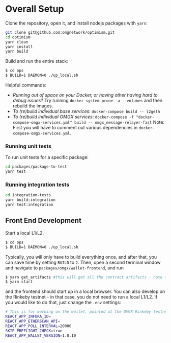 # Overall Setup

Clone the repository, open it, and install nodejs packages with `yarn`:

```bash
git clone git@github.com:omgnetwork/optimism.git
cd optimism
yarn clean
yarn install
yarn build
```

Build and run the entire stack:

```bash
$ cd ops
$ BUILD=1 DAEMON=0 ./up_local.sh
```

Helpful commands:

* _Running out of space on your Docker, or having other having hard to debug issues_? Try running `docker system prune -a --volumes` and then rebuild the images. 
* _To (re)build individual base services_: `docker-compose build -- l2geth` 
* _To (re)build individual OMGX services_: `docker-compose -f "docker-compose-omgx-services.yml" build -- omgx_message-relayer-fast` Note: First you will have to comment out various dependencies in `docker-compose-omgx-services.yml`.

### Running unit tests

To run unit tests for a specific package:

```bash
cd packages/package-to-test
yarn test
```

### Running integration tests

```bash
cd integration-tests
yarn build:integration
yarn test:integration
```

## Front End Development

Start a local L1/L2. 

```bash
$ cd ops
$ BUILD=1 DAEMON=0 ./up_local.sh
```

Typically, you will only have to build everything once, and after that, you can save time by setting `BUILD` to `2`. Then, open a second terminal window and navigate to `packages/omgx/wallet-frontend`, and run

```bash
$ yarn get_artifacts #this will get all the contract artifacts - note that this will only work correctly if you ran `yarn build` at the top level per instructions
$ yarn start
```

and the frontend should start up in a local browser. You can also develop on the Rinkeby testnet - in that case, you do not need to run a local L1/L2. If you would like to do that, just change the `.env` settings:

```bash
# This is for working on the wallet, pointed at the OMGX Rinkeby testnet
REACT_APP_INFURA_ID=
REACT_APP_ETHERSCAN_API=
REACT_APP_POLL_INTERVAL=20000
SKIP_PREFLIGHT_CHECK=true
REACT_APP_WALLET_VERSION=1.0.10
```
